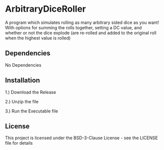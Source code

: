 # ArbitraryDiceRoller
A program which simulates rolling as many arbitrary sided dice as you want! With options for summing the rolls together, setting a DC value, and whether or not the dice explode (are re-rolled and added to the original roll when the highest value is rolled)
## Dependencies
No Dependencies
## Installation
1.) Download the Release

2.) Unzip the file

3.) Run the Executable file
## License
This project is licensed under the BSD-3-Clause License - see the LICENSE file for details
